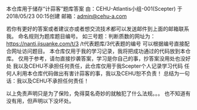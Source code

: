 本仓库用于储存“计蒜客”题库答案
由：CEHU-Atlantis小组-001(Scepter) 于2018/05/23 00:15创建
邮箱：admin@cehu-a.com

若你有更好的答案或者建议亦或者想交流技术都可以发送邮件到上面的邮箱联系我。
命名规则为题库题目编号。
如三号题：判断质数的网址为：https://nanti.jisuanke.com/t/3
/t代表题库/3代表题的编号
可以根据编号直接配合网址访问题目。
本仓库仅用于我的学习记录，我将把成功通过的代码放到本仓库。
仅用于参考，请勿直接抄袭答案，学习是你自己的事，抄答案没用处也没好处
我以及CEHU不承担任何责任，此仓库仅用于我Scepter个人记录学习代码
任何人利用本仓库代码做出有害计蒜客的事，我以及CEHU恕不负责！
总结为一句话：我以及CEHU不承担任何责任！

以上免责声明只是为了保险，免得莫名奇妙的就触犯了什么法规。。。
也不知道有没有用，但声明以下没坏处。